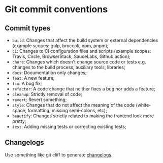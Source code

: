 # Git commit conventions

## Commit types

- `build`: Changes that affect the build system or external dependencies (example scopes: gulp, broccoli, npm, pnpm);
- `ci`: Changes to CI configuration files and scripts (example scopes: Travis, Circle, BrowserStack, SauceLabs, Github action);
- `chore`: Changes which doesn't change source code or tests e.g. changes to the build process, auxiliary tools, libraries;
- `docs`: Documentation only changes;
- `feat`: A new feature;
- `fix`: A bug fix;
- `refactor`: A code change that neither fixes a bug nor adds a feature;
- `cleanup`: Strictly removal of code;
- `revert`: Revert something;
- `style`: Changes that do not affect the meaning of the code (white-space, formatting, missing semi-colons, etc);
- `beautify`: Changes strictly related to making the frontend look more pretty;
- `test`: Adding missing tests or correcting existing tests;

## Changelogs

Use something like git cliff to generate [changelogs](https://git-cliff.org/).

